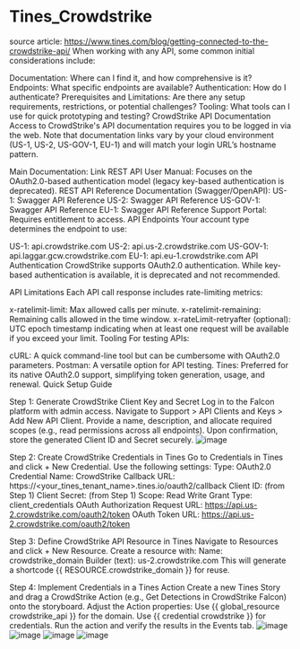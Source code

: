 # Tines_Crowdstrike
source article: https://www.tines.com/blog/getting-connected-to-the-crowdstrike-api/
When working with any API, some common initial considerations include:

Documentation: Where can I find it, and how comprehensive is it?
Endpoints: What specific endpoints are available?
Authentication: How do I authenticate?
Prerequisites and Limitations: Are there any setup requirements, restrictions, or potential challenges?
Tooling: What tools can I use for quick prototyping and testing?
CrowdStrike API Documentation
Access to CrowdStrike's API documentation requires you to be logged in via the web. Note that documentation links vary by your cloud environment (US-1, US-2, US-GOV-1, EU-1) and will match your login URL’s hostname pattern.

Main Documentation: Link
REST API User Manual: Focuses on the OAuth2.0-based authentication model (legacy key-based authentication is deprecated).
REST API Reference Documentation (Swagger/OpenAPI):
US-1: Swagger API Reference
US-2: Swagger API Reference
US-GOV-1: Swagger API Reference
EU-1: Swagger API Reference
Support Portal: Requires entitlement to access.
API Endpoints
Your account type determines the endpoint to use:

US-1: api.crowdstrike.com
US-2: api.us-2.crowdstrike.com
US-GOV-1: api.laggar.gcw.crowdstrike.com
EU-1: api.eu-1.crowdstrike.com
API Authentication
CrowdStrike supports OAuth2.0 authentication. While key-based authentication is available, it is deprecated and not recommended.

API Limitations
Each API call response includes rate-limiting metrics:

x-ratelimit-limit: Max allowed calls per minute.
x-ratelimit-remaining: Remaining calls allowed in the time window.
x-rateLimit-retryafter (optional): UTC epoch timestamp indicating when at least one request will be available if you exceed your limit.
Tooling
For testing APIs:

cURL: A quick command-line tool but can be cumbersome with OAuth2.0 parameters.
Postman: A versatile option for API testing.
Tines: Preferred for its native OAuth2.0 support, simplifying token generation, usage, and renewal.
Quick Setup Guide

Step 1: Generate CrowdStrike Client Key and Secret
Log in to the Falcon platform with admin access.
Navigate to Support > API Clients and Keys > Add New API Client.
Provide a name, description, and allocate required scopes (e.g., read permissions across all endpoints).
Upon confirmation, store the generated Client ID and Secret securely.
![image](https://github.com/user-attachments/assets/eda4229e-9d62-456d-b8f5-36dca4252c49)

Step 2: Create CrowdStrike Credentials in Tines
Go to Credentials in Tines and click + New Credential.
Use the following settings:
Type: OAuth2.0
Credential Name: CrowdStrike
Callback URL: https://<your_tines_tenant_name>.tines.io/oauth2/callback
Client ID: (from Step 1)
Client Secret: (from Step 1)
Scope: Read Write
Grant Type: client_credentials
OAuth Authorization Request URL: https://api.us-2.crowdstrike.com/oauth2/token
OAuth Token URL: https://api.us-2.crowdstrike.com/oauth2/token


Step 3: Define CrowdStrike API Resource in Tines
Navigate to Resources and click + New Resource.
Create a resource with:
Name: crowdstrike_domain
Builder (text): us-2.crowdstrike.com
This will generate a shortcode {{ RESOURCE.crowdstrike_domain }} for reuse.

Step 4: Implement Credentials in a Tines Action
Create a new Tines Story and drag a CrowdStrike Action (e.g., Get Detections in CrowdStrike Falcon) onto the storyboard.
Adjust the Action properties:
Use {{ global_resource crowdstrike_api }} for the domain.
Use {{ credential crowdstrike }} for credentials.
Run the action and verify the results in the Events tab.
![image](https://github.com/user-attachments/assets/01b7c961-ca09-43a0-9ef4-ff125ee75503)
![image](https://github.com/user-attachments/assets/10123c65-393e-4aa4-b17b-b73c67a43b71)
![image](https://github.com/user-attachments/assets/71b4877c-a2aa-4728-aada-c09dc2981443)
![image](https://github.com/user-attachments/assets/0ac5328d-f7f6-48aa-a41a-78dc5a344f47)

